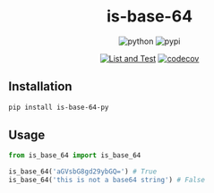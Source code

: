 <div align="center">

# is-base-64

![python](https://img.shields.io/badge/Python-FFD43B?style=for-the-badge&logo=python&logoColor=blue)
![pypi](https://img.shields.io/badge/pypi-3775A9?style=for-the-badge&logo=pypi&logoColor=white)

[![List and Test](https://github.com/juunini/is-base-64-py/actions/workflows/lint-and-test.yaml/badge.svg)](https://github.com/juunini/is-base-64-py/actions/workflows/lint-and-test.yaml)
[![codecov](https://codecov.io/gh/juunini/is-base-64-py/branch/main/graph/badge.svg?token=TDGNG0KJMM)](https://codecov.io/gh/juunini/is-base-64-py)

</div>

## Installation

```bash
pip install is-base-64-py
```

## Usage

```python
from is_base_64 import is_base_64

is_base_64('aGVsbG8gd29ybGQ=') # True
is_base_64('this is not a base64 string') # False
```
